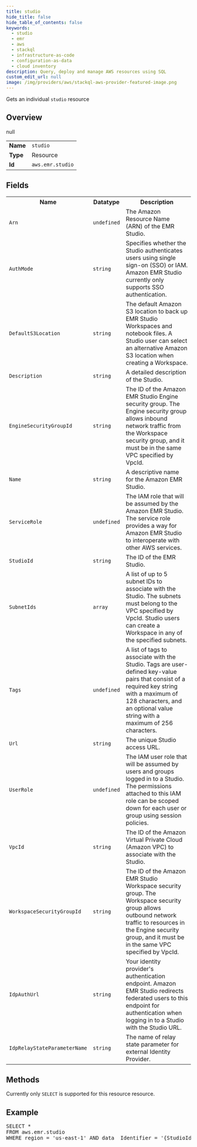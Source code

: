 ```yaml
---
title: studio
hide_title: false
hide_table_of_contents: false
keywords:
  - studio
  - emr
  - aws
  - stackql
  - infrastructure-as-code
  - configuration-as-data
  - cloud inventory
description: Query, deploy and manage AWS resources using SQL
custom_edit_url: null
image: /img/providers/aws/stackql-aws-provider-featured-image.png
---
```

Gets an individual <code>studio</code> resource

## Overview
<table><tbody>
<tr><td><b>Name</b></td><td><code>studio</code></td></tr>
<tr><td><b>Type</b></td><td>Resource</td></tr>
null
<tr><td><b>Id</b></td><td><code>aws.emr.studio</code></td></tr>
</tbody></table>

## Fields
<table><tbody>
<tr><th>Name</th><th>Datatype</th><th>Description</th></tr>
<tr><td><code>Arn</code></td><td><code>undefined</code></td><td>The Amazon Resource Name (ARN) of the EMR Studio.</td></tr><tr><td><code>AuthMode</code></td><td><code>string</code></td><td>Specifies whether the Studio authenticates users using single sign-on (SSO) or IAM. Amazon EMR Studio currently only supports SSO authentication.</td></tr><tr><td><code>DefaultS3Location</code></td><td><code>string</code></td><td>The default Amazon S3 location to back up EMR Studio Workspaces and notebook files. A Studio user can select an alternative Amazon S3 location when creating a Workspace.</td></tr><tr><td><code>Description</code></td><td><code>string</code></td><td>A detailed description of the Studio.</td></tr><tr><td><code>EngineSecurityGroupId</code></td><td><code>string</code></td><td>The ID of the Amazon EMR Studio Engine security group. The Engine security group allows inbound network traffic from the Workspace security group, and it must be in the same VPC specified by VpcId.</td></tr><tr><td><code>Name</code></td><td><code>string</code></td><td>A descriptive name for the Amazon EMR Studio.</td></tr><tr><td><code>ServiceRole</code></td><td><code>undefined</code></td><td>The IAM role that will be assumed by the Amazon EMR Studio. The service role provides a way for Amazon EMR Studio to interoperate with other AWS services.</td></tr><tr><td><code>StudioId</code></td><td><code>string</code></td><td>The ID of the EMR Studio.</td></tr><tr><td><code>SubnetIds</code></td><td><code>array</code></td><td>A list of up to 5 subnet IDs to associate with the Studio. The subnets must belong to the VPC specified by VpcId. Studio users can create a Workspace in any of the specified subnets.</td></tr><tr><td><code>Tags</code></td><td><code>undefined</code></td><td>A list of tags to associate with the Studio. Tags are user-defined key-value pairs that consist of a required key string with a maximum of 128 characters, and an optional value string with a maximum of 256 characters.</td></tr><tr><td><code>Url</code></td><td><code>string</code></td><td>The unique Studio access URL.</td></tr><tr><td><code>UserRole</code></td><td><code>undefined</code></td><td>The IAM user role that will be assumed by users and groups logged in to a Studio. The permissions attached to this IAM role can be scoped down for each user or group using session policies.</td></tr><tr><td><code>VpcId</code></td><td><code>string</code></td><td>The ID of the Amazon Virtual Private Cloud (Amazon VPC) to associate with the Studio.</td></tr><tr><td><code>WorkspaceSecurityGroupId</code></td><td><code>string</code></td><td>The ID of the Amazon EMR Studio Workspace security group. The Workspace security group allows outbound network traffic to resources in the Engine security group, and it must be in the same VPC specified by VpcId.</td></tr><tr><td><code>IdpAuthUrl</code></td><td><code>string</code></td><td>Your identity provider's authentication endpoint. Amazon EMR Studio redirects federated users to this endpoint for authentication when logging in to a Studio with the Studio URL.</td></tr><tr><td><code>IdpRelayStateParameterName</code></td><td><code>string</code></td><td>The name of relay state parameter for external Identity Provider.</td></tr>
</tbody></table>

## Methods
Currently only <code>SELECT</code> is supported for this resource resource.

## Example
<pre>
SELECT * 
FROM aws.emr.studio
WHERE region = 'us-east-1' AND data__Identifier = '{StudioId}'
</pre>
